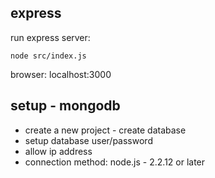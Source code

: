## express

run express server:

```
node src/index.js
```

browser: localhost:3000

## setup - mongodb

- create a new project - create database
- setup database user/password
- allow ip address
- connection method: node.js - 2.2.12 or later
